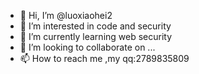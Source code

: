 - 👋 Hi, I’m @luoxiaohei2
- 👀 I’m interested in code and security
- 🌱 I’m currently learning web security
- 💞️ I’m looking to collaborate on ...
- 📫 How to reach me ,my qq:2789835809

<!---
luoxiaohei2/luoxiaohei2 is a ✨ special ✨ repository because its `README.md` (this file) appears on your GitHub profile.
You can click the Preview link to take a look at your changes.
--->
